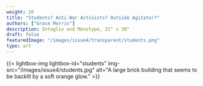 ```yaml
---
weight: 20
title: "Students? Anti-War Activists? Outside Agitator?"
authors: ["Grace Morris"]
description: Intaglio and Monotype, 22" x 30"
draft: false
featuredImage: "/images/issue4/transparent/students.png"
type: art
---
```


{{< lightbox-img lightbox-id="students" img-src="/images/issue4/students.jpg" alt="A large brick building that seems to be backlit by a soft orange glow." >}}